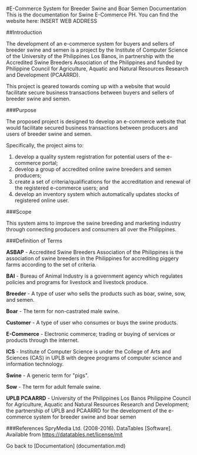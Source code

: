 #E-Commerce System for Breeder Swine and Boar Semen Documentation
This is the documentation for Swine E-Commerce PH. You can find the website here: INSERT WEB ADDRESS

##Introduction

The development of an e-commerce system for buyers and sellers of breeder swine and semen is a project by the Institute of Computer Science of the University of the Philippines Los Banos, in partnership with the Accredited Swine Breeders Association of the Philippines and funded by Philippine Council for Agriculture, Aquatic and Natural Resources Research and Development (PCAARRD).

This project is geared towards coming up with a website that would facilitate secure business transactions between buyers and sellers of breeder swine and semen.

###Purpose

The proposed project is designed to develop an e-commerce website that would facilitate secured business transactions between producers and users of breeder swine and semen.

Specifically, the project aims to:

1. develop a quality system registration for potential users of the e-commerce portal;
2. develop a group of accredited online swine breeders and semen producers;
3. create a set of criteria/qualifications for the accreditation and renewal of the registered e-commerce users; and
4. develop an inventory system which automatically updates stocks of registered online user.

###Scope

This system aims to improve the swine breeding and marketing industry through connecting producers and consumers all over the Philippines.

###Definition of Terms

**ASBAP** - Accredited Swine Breeders Association of the Philippines is the association of swine breeders in the Philippines for accrediting piggery farms according to the set of criteria.

**BAI** - Bureau of Animal Industry is a government agency which regulates policies and programs for livestock and livestock produce.

**Breeder** - A type of user who sells the products such as boar, swine, sow, and semen.

**Boar** - The term for non-castrated male swine.

**Customer** - A type of user who consumes or buys the swine products.

**E-Commerce** - Electronic commerce; trading or buying of services or products through the internet.

**ICS** - Institute of Computer Science is under the College of Arts and Sciences (CAS) in UPLB with degree programs of computer science and information technology.

**Swine** - A generic term for "pigs".

**Sow** - The term for adult female swine.

**UPLB PCAARRD** - University of the Philippines Los Banos Philippine Council for Agriculture, Aquatic and Natural Resources Research
and Development; the partnership of UPLB and PCAARRD for the development of the e-commerce system for breeder swine and boar semen

###References
SpryMedia Ltd. (2008-2016). DataTables [Software]. Available from https://datatables.net/license/mit


Go back to [Documentation] (documentation.md)
